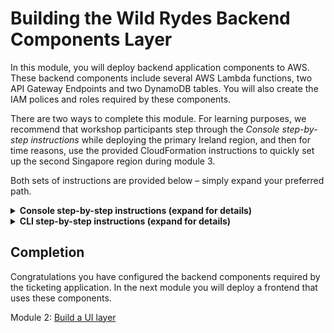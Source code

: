 # Building the Wild Rydes Backend Components Layer

In this module, you will deploy backend application components to AWS. These
backend components include several AWS Lambda functions, two API Gateway Endpoints and two
DynamoDB tables. You will also create the IAM polices and roles required by
these components.

There are two ways to complete this module.  For learning purposes, we
recommend that workshop participants step through the *Console step-by-step
instructions* while deploying the primary Ireland region, and then for time reasons,
use the provided CloudFormation instructions to quickly set up the second Singapore
region during module 3.

Both sets of instructions are provided below – simply expand your preferred path.

<details>
<summary><strong>Console step-by-step instructions (expand for details)</strong></summary>

The following objects will be used as you create the resources in the console for this module:

* `wild-rydes-dynamodb-get.json` - This is the policy needed in order to read
  from DynamoDB using the `tickets-get.js` and `health-check.js` Lambda functions
* `wild-rydes-dynamodb-post.json` - This is the policy needed in order to write
  to DynamoDB using the `tickets-post.js` Lambda function
* `wild-rydes-dynamodb-replication.json` - This is the policy needed in order
  to use DynambDB Streams to replicate to a second region using the `tickets-replicate.js`
  Lambda function
* `tickets-replicate.js` Lambda function to replicate new DynamoDB records to our
  failover region
* `health-check.js` - Lambda function for checking the status of our application health
* `tickets-get.js` - Lambda function triggered by API Gateway to put application data
  into DynamoDB
* `tickets-post.js` - Lambda function triggered by API Gateway to read application
  data from DynamoDB

There are several steps needed to deploy the API and Lambda functions via the
console. The basic steps are:

1. Create the appropriate IAM policies and roles our four AWS Lambda functions
2. Create the required Amazon DynamoDB table
3. Create the four AWS Lambda functions
4. Create the Amazon API Gateway for the region you are currently deploying
5. Testing to ensure our backend components are all working as expected



## 1. Create IAM Policies and Roles

Let’s go ahead and create all the needed polices and roles for our workshop.
Because IAM roles and policies are global in nature, you only need to do this once.
*You may skip this step when you are asked to deploy the failover region*

Log into the AWS Console then select the **IAM** service. Now select
**Policies** from the left and click on the **Create policy** button.  Then
select the *JSON* tab and paste the code below into the editing window.

Download policy: [TicketGetPolicy](wild-rydes-dynamodb-get.json)

![Create Policy](images/create-policy-1.png)

Click on **Review Policy**

Name your policy `TicketGetPolicy` and click **Create policy**

![Create Policy Editor](images/create-policy-2.png)

Now repeat these exact same steps two more times in order to create the
following two additional polices that will be needed during the workshop.

**Download policy**: [TicketPostPolicy](wild-rydes-dynamodb-post.json)

**Download policy**: [TicketReplicatePolicy](wild-rydes-dynamodb-replication.json)

Next you will create the three roles that correspond to the three polices that
were just created. Each of these roles will be used by a different Lambda
function thereby limiting the permissions of each function. This follows an
AWS Best Practice of granting [least privilege](http://docs.aws.amazon.com/IAM/latest/UserGuide/best-practices.html#grant-least-privilege).

In the Console, select the **IAM** service and choose **Roles** from the left,
and click on the “Create role” button:

![Create Role](images/create-role-1.png)

Select the type of “AWS Service” and choose Lambda from the list below then
select **Next: Permissions**.

![Choose Role Type](images/create-role-lambda.png)

Find the `TicketGetPolicy` policy you just created on the next screen
and select **Next: Review** (Hint: Use the *Customer Managed* filter)

![Select Policy to Role](images/create-role-select-policy.png)

On the next screen, enter `TicketGetRole` for the Role Name and select **Create role**

![Choose Role Final](images/create-role-final.png)

Repeat the same steps two more times, this time creating the role for
`TicketPostRole` and `TicketReplicateRole` and attaching
the corresponding policy you created earlier.

## 2. Create the DynamoDB Table

Next we will create the DynamoDB Table for our application data. Ensure you
are set to the region you are currently deploying -  Ireland (eu-west-1) or
Singapore (ap-southeast-1) in the upper right corner of the console. If
you mistakenly create the DynamoDB table in the wrong region, the application
will not work.

In the console, open **DynamoDB** (it can be found under Database).  Select
**Create Table**. Your screen may be slightly different depending on whether
this is your first DynamoDB table in this region or not.

![DymamoDB Create Button](images/dynamodb-create-button.png)

For the table name, enter `SXRTickets` and enter `id` as the Primary Key
Partition Key and then click **Create**. That’s all that is required for now
to set up the table.

![DymamoDB Create SXRTickets](images/dynamodb-create-sxrtickets.png)

## 3. Create Four Lambda functions

Next, you will create four Lambda functions. First, navigate to **Lambda** in
the console (again ensuring you are still in the correct region) and click
**Create a function**

![Create Lambda function](images/create-lambda-function.png)

Next select “Author from scratch”

![Lambda author from scratch](images/lambda-author-scratch.png)

Name your first function `TicketGetFunction` and assign the role with the **matching**
name you created previously to it and click **Create function**

Ensure the runtime is `Node.js 6.10`.  If it isn’t, simply select it.

For the Handler, enter `tickets-get.handler` and then paste the following code into the
editor you see on your screen:

[TicketGetFunction](tickets-get.js)

Next, under `Environment Variables`, enter the key **TABLE_NAME** and the value **SXRTickets**

*Note that entering these Environment Variables exactly as shown is very important -
your function will not work - case matters*

![Create Lambda Wild Rydes Get](images/create-lambda-ticket-get.png)

Once everything is set correctly, click **Save** near the top center of the screen.

We still need to create three more lambda functions.  All of them use `Node.js 6.10`
as the runtime.  Repeat the same steps you used above.  The table below provides the
information needed for all four functions.  Note that you have already done the first one.

| Function Name          | Handler Name          | Execution Role                  | Env Var Key   | Env Var Value  |
| ---------------------  | --------------------- | ------------------------------- | ------------- | -------------- |
| [TicketGetFunction](tickets-get.js)  | tickets-get.handler   | TicketGetRole           | TABLE_NAME    | SXRTickets     |
| [TicketPostFunction](tickets-post.js)  | tickets-post.handler   | TicketPostRole           | TABLE_NAME    | SXRTickets     |
| [TicketReplicateFunction](tickets-replicate.js)         | tickets-replicate.handler          | TicketReplicateRole | TABLE_NAME    | SXRTickets     |
|                        |                       |                                 | TARGET_REGION | ap-southeast-1 |
| [SXRHealthCheckFunction](health-check.js) | health-check.handler  | TicketGetRole           | TABLE_NAME    | SXRTickets     |


## 4. Create API Gateway Endpoint

In the console, under Application Services, open Amazon API Gateway and click on
**Get Started**.  Click on **OK** if you are given a *Create Example API* dialogue.

![Create Example API](images/create-example-api.png)

Select **New API** and enter the API Name of `wild-rydes-api` and choose the
Endpoint Type of *Regional* and then click **Create API**

![Create new API](images/create-new-api.png)

Next, from the *Actions* drop-down, choose **Create Resource** and name the resource
`ticket` and select the *Enable API Gateway CORS* option and then click **Create Resource**

![Create api child CORS](images/api-child-resource-cors.png)

Repeat the same steps one more time, this time creating the resource `health`.
Ensure this resource is at the same level (directly below the root) as `ticket`

![ticket and heath visual](images/api-ticket-health.png)

Next we will create two methods – one for GET and one for POST

Select `ticket` under *resources*, and from the *Actions* drop-down select
**Create Method** and then choose `GET` as your first method and select the
check-box to confirm creation:

![Create api method get](images/api-method-get.png)

Keep *Lambda Function* selected, enable *Use Lambda Proxy Integration* and choose
`eu-west-1` as the Lambda Region and then start typing in the Lambda Function box
and choose *TicketGetFunction* and then click **Save**

![Setup api method get](images/api-method-get-setup.png)

Click OK when asked to *Add Permission to Lambda Function*

![api lambda permission](images/api-lambda-permission.png)

Repeat this step one more time but choose the POST method this time. Ensure you
choose *TicketPostFunction* as your function this time.

Last we will create a `GET` method under the `health` resource.  You will select
the *SXRHealthCheckFunction* for the Lambda function.

![Setup api method health get post](images/api-method-health-get-setup.png)

Again, click **OK** when asked to *Add Permission to Lambda Function*

Finally, we will enable Cross-Origin.
Select `ticket` under *resources*, and from the *Actions* drop-down select **Enable CORS**

![actions enable cors apigw](images/actions-enable-cors.png)

Simply Accept the Default Settings and click on the
 **Enable CORS and Replace Existing CORS Headers** button:

![accept replace cors apigw](images/accept-replace-cors.png)

Click **Yes, replace existing values** if prompted.

Repeat the same step once more time, this time choosing `health` as the resource.

Next we will deploy the API – this is done from the *Actions* pull-down, selecting *Deploy API*

![deploy api to prod](images/deploy-api-prod.png)

Then select *New Stage* for Deployment Stage and enter the Stage Name of `prod` and
click **Deploy**.  Note that *prod* needs to be all lowercase or you will run into
problems later on.

![deploy api to prod](images/deploy-api-prod-new-stage.png)

You have now completed the setup of all the API and backend components needed for
your primary region

## 5. Test your API Gateway Endpoints

While still in API Gateway, select **Stages** from the left menu under your
API Endpoint.  Next, expand "prod", and select `GET` from the *ticket*
resource.

![Test the API Gateway EndPoint](images/test-api-gateway-endpoint.png)

You'll see a link to your API EndPoint. **Click** on the link and you should
see something like the below in your browser if the test is successful:

    {
        "body":"{"Items":[],"Count":0,"ScannedCount":0}"
    }

You can also perform the same test but select `GET` from the *health* resource
instead.  You should get something like the following in your browser:

    {
        "region":"eu-west-1",
        "message":"Successful response reading from DynamoDB table."
    }

</details>

<details>
<summary><strong>CLI step-by-step instructions (expand for details)</strong></summary>


Navigate to the `api` folder within your local Git repository and take a look at the
files within. You will see three files

* `wild-rydes-api.yaml` – This is a CloudFormation template (using SAM syntax) that
  describes the infrastructure needed to for the API and how each component should be configured.
* `tickets-get.js` – This is the Node.js code required by our Lambda function needed
  to retrieve tickets from DynamoDB
* `tickets-post.js` – This is the Node.js code required by our second Lambda function
  to create new tickets in DynamoDB
* `tickets-replicate.js` – This is the Node.js code that replicates dynamodb data to
  another region.
* `health-check.js` - Lambda function for checking the status of our application health


There is no modification necessary to this application code so we can go ahead and
deploy it to AWS. Since it comes with a CloudFormation template, we can use this to
upload our code and create all of the necessary AWS resources for us rather than doing
this manually using the console which would take much longer. We recommend deploying the
primary region using the Console step-by-step instructions and then deploying the failover
region using the CloudfFormation template  Feel free to open the template and take a look
at the resources it is creating and how they are defined.

## 1. Create an S3 bucket to store the app code

We'll first need a bucket to store our source code in AWS.

#### High-level Instructions

Go ahead and create a bucket using the AWS Console or the CLI. S3 bucket names must be
globally unique so choose a name for your bucket using something unique to you such as
your name e.g. `wildrydes-firstname-lastname`. If you get an error that your bucket name
already exists, try adding additional numbers or characters until you find an unused name.

You can create a bucket using the CLI with the following command:

*Ireland* (choose a unique bucket name)
     aws s3 mb s3://wildrydes-multiregion-blake-mitchell-eu-west-1 --region eu-west-1

*Singapore*
     aws s3 mb s3://wildrydes-multiregion-blake-mitchell-ap-southeast-1 --region ap-southeast-1

Note that in this and in the following CLI commands, we are explicitly passing in the
region. Like many things in AWS, S3 buckets are regional. If you do not specify a region,
a default will be used which may not be what you want.

## 2. Package up the API code and push to S3

Because this is a SAM Template, we must first package it. This process will upload the
source code to our S3 bucket and generate a new template referencing the code in S3
where it can be used by AWS Lambda.

#### High-level instructions

Go ahead and create two new Lambda functions using the the Node.js code from
`tickets-post.js` and `tickets-get.js`.

You can do this using the following CLI command. Note that you must replace
`[bucket-name]` in this command with the bucket you just created):

*Ireland*

    aws cloudformation package \
    --region eu-west-1 \
    --template-file wild-rydes-api.yaml \
    --output-template-file wild-rydes-api-output.yaml \
    --s3-bucket [bucket_name_you_created_above]

*Singapore*

    aws cloudformation package \
    --region ap-southeast-1 \
    --template-file wild-rydes-api.yaml \
    --output-template-file wild-rydes-api-output.yaml \
    --s3-bucket [bucket_name_you_created_above]

If all went well, you should get a success message and instructions to deploy your new template.

## 3. Deploy a stack of resources

Next, we need to spin up the resources needed to run our code and expose it as an API.

#### High-level instructions

You can now take the newly generated template and use it to create resources in AWS.
Go ahead and run the following CLI command:

*Ireland*

    aws cloudformation deploy \
    --region eu-west-1 \
    --template-file wild-rydes-api-output.yaml \
    --stack-name wild-rydes-api \
    --capabilities CAPABILITY_IAM

*Singapore*

    aws cloudformation deploy \
    --region ap-southeast-1 \
    --template-file wild-rydes-api-output.yaml \
    --stack-name wild-rydes-api \
    --capabilities CAPABILITY_IAM


This command may take a few minutes to run. In this time you can hop over to the console
and watch all of the resources being created for you Open up the AWS Console in your browser
and check you are in the correct region (EU Ireland) before selecting the CloudFormation
service from the menu. You should your stack listed as `wild-rydes-api`. You can click
on this stack to see all of the resources it created.

Once your stack has successfully completed, navigate to the Outputs tab of your stack
where you will find an API URL. Take note of this URL as we will need it later to configure
the website UI in the next module.

You can also take a look at some of the other resources created by this template. Under
the Resources section of the Cloudformation stack you can click on the Lambda functions
and the API Gateway. Note how the gateway was configured with the `GET` method calling
our `TicketGetFunction` Lambda function and the `POST` method calling our `TicketPostFunction`
Lambda function. You can also see that an empty DynamoDB table was set up as well as IAM
roles to allow our functions to speak to DynamoDB.

You can confirm that your API is working by copying your API URL and appending `/ticket`
to it before navigating to it into your browser. It should return the following:

    {"Items":[],"Count":0,"ScannedCount":0}

You can also run the health check by copying your API URL and appending `/health`
to it before navigating to it into your browser. It should return the following:

    {
        "region":"eu-west-1",
        "message":"Successful response reading from DynamoDB table."
    }

</details>

## Completion

Congratulations you have configured the backend components required by the
ticketing application. In the next module you will deploy a frontend that uses
these components.

Module 2: [Build a UI layer](../2_UI/README.md)
